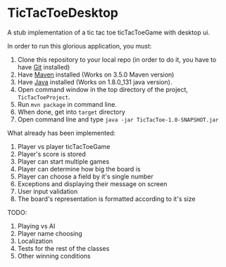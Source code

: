 # TicTacToeDesktop
A stub implementation of a tic tac toe ticTacToeGame with desktop ui.

In order to run this glorious application, you must:
1. Clone this repository to your local repo (in order to do it, you have to have [Git](https://git-scm.com/) installed)
2. Have [Maven](https://maven.apache.org/) installed (Works on 3.5.0 Maven version)
3. Have [Java](http://www.oracle.com/technetwork/java/javase/downloads/index.html) installed (Works on 1.8.0_131 java version).
4. Open command window in the top directory of the project, `TicTacToeProject`.
4. Run `mvn package` in command line.
5. When done, get into `target` directory
6. Open command line and type `java -jar TicTacToe-1.0-SNAPSHOT.jar`

What already has been implemented:
1. Player vs player ticTacToeGame
2. Player's score is stored
3. Player can start multiple games
4. Player can determine how big the board is
5. Player can choose a field by it's single number
6. Exceptions and displaying their message on screen
7. User input validation
8. The board's representation is formatted according to it's size

TODO:
1. Playing vs AI
2. Player name choosing
3. Localization
4. Tests for the rest of the classes
5. Other winning conditions
